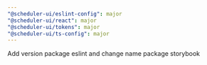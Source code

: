 ```yaml
---
"@scheduler-ui/eslint-config": major
"@scheduler-ui/react": major
"@scheduler-ui/tokens": major
"@scheduler-ui/ts-config": major
---
```


Add version package eslint and change name package storybook

